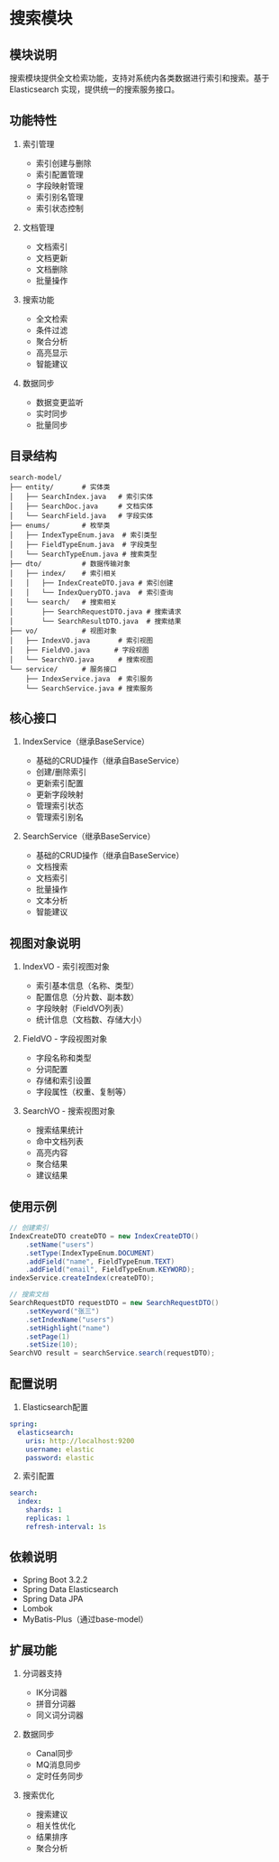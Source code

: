 # 搜索模块

## 模块说明
搜索模块提供全文检索功能，支持对系统内各类数据进行索引和搜索。基于 Elasticsearch 实现，提供统一的搜索服务接口。

## 功能特性
1. 索引管理
   - 索引创建与删除
   - 索引配置管理
   - 字段映射管理
   - 索引别名管理
   - 索引状态控制
   
2. 文档管理
   - 文档索引
   - 文档更新
   - 文档删除
   - 批量操作
   
3. 搜索功能
   - 全文检索
   - 条件过滤
   - 聚合分析
   - 高亮显示
   - 智能建议
   
4. 数据同步
   - 数据变更监听
   - 实时同步
   - 批量同步

## 目录结构
```
search-model/
├── entity/       # 实体类
│   ├── SearchIndex.java   # 索引实体
│   ├── SearchDoc.java     # 文档实体
│   └── SearchField.java   # 字段实体
├── enums/        # 枚举类
│   ├── IndexTypeEnum.java  # 索引类型
│   ├── FieldTypeEnum.java  # 字段类型
│   └── SearchTypeEnum.java # 搜索类型
├── dto/          # 数据传输对象
│   ├── index/    # 索引相关
│   │   ├── IndexCreateDTO.java # 索引创建
│   │   └── IndexQueryDTO.java  # 索引查询
│   └── search/   # 搜索相关
│       ├── SearchRequestDTO.java # 搜索请求
│       └── SearchResultDTO.java  # 搜索结果
├── vo/           # 视图对象
│   ├── IndexVO.java       # 索引视图
│   ├── FieldVO.java      # 字段视图
│   └── SearchVO.java      # 搜索视图
└── service/      # 服务接口
    ├── IndexService.java  # 索引服务
    └── SearchService.java # 搜索服务
```

## 核心接口
1. IndexService（继承BaseService<SearchIndex>）
   - 基础的CRUD操作（继承自BaseService）
   - 创建/删除索引
   - 更新索引配置
   - 更新字段映射
   - 管理索引状态
   - 管理索引别名
   
2. SearchService（继承BaseService<SearchDoc>）
   - 基础的CRUD操作（继承自BaseService）
   - 文档搜索
   - 文档索引
   - 批量操作
   - 文本分析
   - 智能建议

## 视图对象说明
1. IndexVO - 索引视图对象
   - 索引基本信息（名称、类型）
   - 配置信息（分片数、副本数）
   - 字段映射（FieldVO列表）
   - 统计信息（文档数、存储大小）

2. FieldVO - 字段视图对象
   - 字段名称和类型
   - 分词配置
   - 存储和索引设置
   - 字段属性（权重、复制等）

3. SearchVO - 搜索视图对象
   - 搜索结果统计
   - 命中文档列表
   - 高亮内容
   - 聚合结果
   - 建议结果

## 使用示例
```java
// 创建索引
IndexCreateDTO createDTO = new IndexCreateDTO()
    .setName("users")
    .setType(IndexTypeEnum.DOCUMENT)
    .addField("name", FieldTypeEnum.TEXT)
    .addField("email", FieldTypeEnum.KEYWORD);
indexService.createIndex(createDTO);

// 搜索文档
SearchRequestDTO requestDTO = new SearchRequestDTO()
    .setKeyword("张三")
    .setIndexName("users")
    .setHighlight("name")
    .setPage(1)
    .setSize(10);
SearchVO result = searchService.search(requestDTO);
```

## 配置说明
1. Elasticsearch配置
```yaml
spring:
  elasticsearch:
    uris: http://localhost:9200
    username: elastic
    password: elastic
```

2. 索引配置
```yaml
search:
  index:
    shards: 1
    replicas: 1
    refresh-interval: 1s
```

## 依赖说明
- Spring Boot 3.2.2
- Spring Data Elasticsearch
- Spring Data JPA
- Lombok
- MyBatis-Plus（通过base-model）

## 扩展功能
1. 分词器支持
   - IK分词器
   - 拼音分词器
   - 同义词分词器

2. 数据同步
   - Canal同步
   - MQ消息同步
   - 定时任务同步

3. 搜索优化
   - 搜索建议
   - 相关性优化
   - 结果排序
   - 聚合分析 